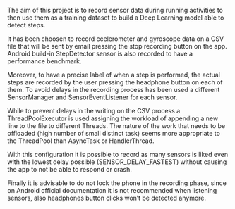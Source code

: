The aim of this project is to record sensor data during running activities to then use them as a training dataset to build a Deep Learning model able to detect steps.

It has been choosen to record ccelerometer and gyroscope data on a CSV file that will be sent by email pressing the stop recording button on the app.
Android build-in StepDetector sensor is also recorded to have a performance benchmark.

Moreover, to have a precise label of when a step is performed, the actual steps are recorded by the user pressing the headphone button on each of them.
To avoid delays in the recording process has been used a different SensorManager and SensorEventListener for each sensor.

While to prevent delays in the writing on the CSV process a ThreadPoolExecutor is used assigning the workload of appending a new line to the file to different Threads.
The nature of the work that needs to be offloaded (high number of small distinct task) seems more appropriate to the ThreadPool than AsyncTask or HandlerThread.

With this configuration it is possible to record as many sensors is liked even with the lowest delay possible (SENSOR_DELAY_FASTEST) without causing the app to not be able to respond or crash.

Finally it is advisable to do not lock the phone in the recording phase, since on Android official documentation it is not recommended when listening sensors, also headphones button clicks won’t be detected anymore.

